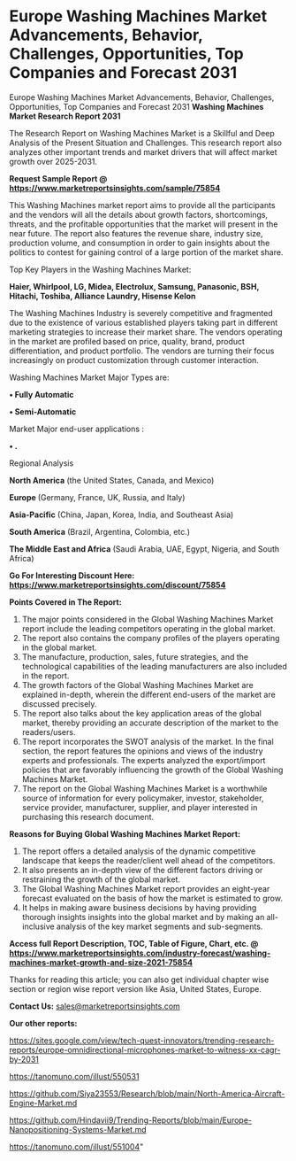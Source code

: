# Europe Washing Machines Market Advancements, Behavior, Challenges, Opportunities, Top Companies and Forecast 2031
 Europe Washing Machines Market Advancements, Behavior, Challenges, Opportunities, Top Companies and Forecast 2031
<strong>Washing Machines Market Research Report 2031</strong>

The Research Report on Washing Machines Market is a Skillful and Deep Analysis of the Present Situation and Challenges. This research report also analyzes other important trends and market drivers that will affect market growth over 2025-2031.

<strong>Request Sample Report @ <a href=https://www.marketreportsinsights.com/sample/75854>https://www.marketreportsinsights.com/sample/75854</a></strong>

This Washing Machines market report aims to provide all the participants and the vendors will all the details about growth factors, shortcomings, threats, and the profitable opportunities that the market will present in the near future. The report also features the revenue share, industry size, production volume, and consumption in order to gain insights about the politics to contest for gaining control of a large portion of the market share.

Top Key Players in the Washing Machines Market:

<strong>Haier, Whirlpool, LG, Midea, Electrolux, Samsung, Panasonic, BSH, Hitachi, Toshiba, Alliance Laundry, Hisense Kelon</strong>

The Washing Machines Industry is severely competitive and fragmented due to the existence of various established players taking part in different marketing strategies to increase their market share. The vendors operating in the market are profiled based on price, quality, brand, product differentiation, and product portfolio. The vendors are turning their focus increasingly on product customization through customer interaction.

Washing Machines Market Major Types are:

<strong>• Fully Automatic

• Semi-Automatic</strong>

Market Major end-user applications :

<strong>• .</strong>

Regional Analysis

</u><strong><b>North America</b></strong> (the United States, Canada, and Mexico)

<strong><b>Europe </b></strong>(Germany, France, UK, Russia, and Italy)

<strong><b>Asia-Pacific</b></strong> (China, Japan, Korea, India, and Southeast Asia)

<strong><b>South America</b></strong> (Brazil, Argentina, Colombia, etc.)

<strong><b>The Middle East and Africa</b></strong> (Saudi Arabia, UAE, Egypt, Nigeria, and South Africa)

<strong>Go For Interesting Discount Here: <a href=https://www.marketreportsinsights.com/discount/75854>https://www.marketreportsinsights.com/discount/75854</a></strong>

<strong>Points Covered in The Report:</strong>
<ol>
  <li>The major points considered in the Global Washing Machines Market report include the leading competitors operating in the global market.</li>
  <li>The report also contains the company profiles of the players operating in the global market.</li>
  <li>The manufacture, production, sales, future strategies, and the technological capabilities of the leading manufacturers are also included in the report.</li>
  <li>The growth factors of the Global Washing Machines Market are explained in-depth, wherein the different end-users of the market are discussed precisely.</li>
  <li>The report also talks about the key application areas of the global market, thereby providing an accurate description of the market to the readers/users.</li>
  <li>The report incorporates the SWOT analysis of the market. In the final section, the report features the opinions and views of the industry experts and professionals. The experts analyzed the export/import policies that are favorably influencing the growth of the Global Washing Machines Market.</li>
  <li>The report on the Global Washing Machines Market is a worthwhile source of information for every policymaker, investor, stakeholder, service provider, manufacturer, supplier, and player interested in purchasing this research document.</li>
</ol>
<strong>Reasons for Buying Global Washing Machines Market Report:</strong>

<ol>
  <li>The report offers a detailed analysis of the dynamic competitive landscape that keeps the reader/client well ahead of the competitors.</li>
  <li>It also presents an in-depth view of the different factors driving or restraining the growth of the global market.</li>
  <li>The Global Washing Machines Market report provides an eight-year forecast evaluated on the basis of how the market is estimated to grow.</li>
  <li>It helps in making aware business decisions by having providing thorough insights insights into the global market and by making an all-inclusive analysis of the key market segments and sub-segments.</li>
</ol>
<strong>Access full Report Description, TOC, Table of Figure, Chart, etc. @ <a href=https://www.marketreportsinsights.com/industry-forecast/washing-machines-market-growth-and-size-2021-75854>https://www.marketreportsinsights.com/industry-forecast/washing-machines-market-growth-and-size-2021-75854</a></strong>


Thanks for reading this article; you can also get individual chapter wise section or region wise report version like Asia, United States, Europe.

<strong>Contact Us:</strong>
sales@marketreportsinsights.com

<strong>Our other reports:</strong>

<a href=https://sites.google.com/view/tech-quest-innovators/trending-research-reports/europe-omnidirectional-microphones-market-to-witness-xx-cagr-by-2031>https://sites.google.com/view/tech-quest-innovators/trending-research-reports/europe-omnidirectional-microphones-market-to-witness-xx-cagr-by-2031</a>

<a href=https://tanomuno.com/illust/550531>https://tanomuno.com/illust/550531</a>

<a href=https://github.com/Siya23553/Research/blob/main/North-America-Aircraft-Engine-Market.md>https://github.com/Siya23553/Research/blob/main/North-America-Aircraft-Engine-Market.md</a>

<a href=https://github.com/Hindavii9/Trending-Reports/blob/main/Europe-Nanopositioning-Systems-Market.md>https://github.com/Hindavii9/Trending-Reports/blob/main/Europe-Nanopositioning-Systems-Market.md</a>

<a href=https://tanomuno.com/illust/551004>https://tanomuno.com/illust/551004</a>"
